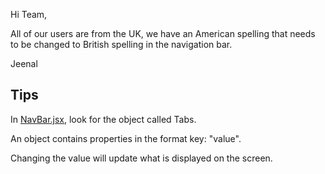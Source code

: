 Hi Team,

All of our users are from the UK, we have an American spelling that needs to be changed to British spelling in the navigation bar.

Jeenal

## Tips
In [NavBar.jsx](../src/components/NavBar.jsx), look for the object called Tabs.

An object contains properties in the format key: "value".

Changing the value will update what is displayed on the screen.